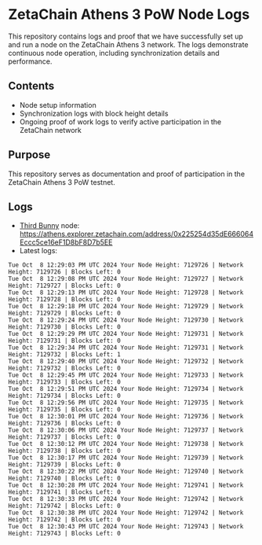 # ZetaChain Athens 3 PoW Node Logs
This repository contains logs and proof that we have successfully set up and run a node on the ZetaChain Athens 3 network. The logs demonstrate continuous node operation, including synchronization details and performance.

## Contents
- Node setup information
- Synchronization logs with block height details
- Ongoing proof of work logs to verify active participation in the ZetaChain network

## Purpose
This repository serves as documentation and proof of participation in the ZetaChain Athens 3 PoW testnet.

## Logs

- [Third Bunny](https://thirdbunny.xyz/) node: https://athens.explorer.zetachain.com/address/0x225254d35dE666064Eccc5ce16eF1D8bF8D7b5EE
- Latest logs:
```
Tue Oct  8 12:29:03 PM UTC 2024 Your Node Height: 7129726 | Network Height: 7129726 | Blocks Left: 0
Tue Oct  8 12:29:08 PM UTC 2024 Your Node Height: 7129727 | Network Height: 7129727 | Blocks Left: 0
Tue Oct  8 12:29:13 PM UTC 2024 Your Node Height: 7129728 | Network Height: 7129728 | Blocks Left: 0
Tue Oct  8 12:29:18 PM UTC 2024 Your Node Height: 7129729 | Network Height: 7129729 | Blocks Left: 0
Tue Oct  8 12:29:24 PM UTC 2024 Your Node Height: 7129730 | Network Height: 7129730 | Blocks Left: 0
Tue Oct  8 12:29:29 PM UTC 2024 Your Node Height: 7129731 | Network Height: 7129731 | Blocks Left: 0
Tue Oct  8 12:29:34 PM UTC 2024 Your Node Height: 7129731 | Network Height: 7129732 | Blocks Left: 1
Tue Oct  8 12:29:40 PM UTC 2024 Your Node Height: 7129732 | Network Height: 7129732 | Blocks Left: 0
Tue Oct  8 12:29:45 PM UTC 2024 Your Node Height: 7129733 | Network Height: 7129733 | Blocks Left: 0
Tue Oct  8 12:29:51 PM UTC 2024 Your Node Height: 7129734 | Network Height: 7129734 | Blocks Left: 0
Tue Oct  8 12:29:56 PM UTC 2024 Your Node Height: 7129735 | Network Height: 7129735 | Blocks Left: 0
Tue Oct  8 12:30:01 PM UTC 2024 Your Node Height: 7129736 | Network Height: 7129736 | Blocks Left: 0
Tue Oct  8 12:30:06 PM UTC 2024 Your Node Height: 7129737 | Network Height: 7129737 | Blocks Left: 0
Tue Oct  8 12:30:12 PM UTC 2024 Your Node Height: 7129738 | Network Height: 7129738 | Blocks Left: 0
Tue Oct  8 12:30:17 PM UTC 2024 Your Node Height: 7129739 | Network Height: 7129739 | Blocks Left: 0
Tue Oct  8 12:30:22 PM UTC 2024 Your Node Height: 7129740 | Network Height: 7129740 | Blocks Left: 0
Tue Oct  8 12:30:28 PM UTC 2024 Your Node Height: 7129741 | Network Height: 7129741 | Blocks Left: 0
Tue Oct  8 12:30:33 PM UTC 2024 Your Node Height: 7129742 | Network Height: 7129742 | Blocks Left: 0
Tue Oct  8 12:30:38 PM UTC 2024 Your Node Height: 7129742 | Network Height: 7129742 | Blocks Left: 0
Tue Oct  8 12:30:43 PM UTC 2024 Your Node Height: 7129743 | Network Height: 7129743 | Blocks Left: 0
```
